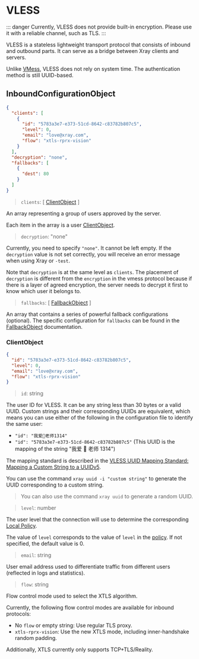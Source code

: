 # VLESS

::: danger
Currently, VLESS does not provide built-in encryption. Please use it with a reliable channel, such as TLS.
:::

VLESS is a stateless lightweight transport protocol that consists of inbound and outbound parts. It can serve as a bridge between Xray clients and servers.

Unlike [VMess](./vmess.md), VLESS does not rely on system time. The authentication method is still UUID-based.

## InboundConfigurationObject

```json
{
  "clients": [
    {
      "id": "5783a3e7-e373-51cd-8642-c83782b807c5",
      "level": 0,
      "email": "love@xray.com",
      "flow": "xtls-rprx-vision"
    }
  ],
  "decryption": "none",
  "fallbacks": [
    {
      "dest": 80
    }
  ]
}
```

> `clients`: \[ [ClientObject](#clientobject) \]

An array representing a group of users approved by the server.

Each item in the array is a user [ClientObject](#clientobject).

> `decryption`: "none"

Currently, you need to specify `"none"`. It cannot be left empty. If the `decryption` value is not set correctly, you will receive an error message when using Xray or `-test`.

Note that `decryption` is at the same level as `clients`. The placement of `decryption` is different from the `encryption` in the vmess protocol because if there is a layer of agreed encryption, the server needs to decrypt it first to know which user it belongs to.

> `fallbacks`: \[ [FallbackObject](../features/fallback.md) \]

An array that contains a series of powerful fallback configurations (optional). The specific configuration for `fallbacks` can be found in the [FallbackObject](../features/fallback.md#fallbacks-configuration) documentation.

### ClientObject

```json
{
  "id": "5783a3e7-e373-51cd-8642-c83782b807c5",
  "level": 0,
  "email": "love@xray.com",
  "flow": "xtls-rprx-vision"
}
```

> `id`: string

The user ID for VLESS. It can be any string less than 30 bytes or a valid UUID. Custom strings and their corresponding UUIDs are equivalent, which means you can use either of the following in the configuration file to identify the same user:

- `"id": "我爱🍉老师1314"`
- `"id": "5783a3e7-e373-51cd-8642-c83782b807c5"` (This UUID is the mapping of the string "我爱 🍉 老师 1314")

The mapping standard is described in the [VLESS UUID Mapping Standard: Mapping a Custom String to a UUIDv5](https://github.com/XTLS/Xray-core/issues/158).

You can use the command `xray uuid -i "custom string"` to generate the UUID corresponding to a custom string.

> You can also use the command `xray uuid` to generate a random UUID.

> `level`: number

The user level that the connection will use to determine the corresponding [Local Policy](../policy.md#levelpolicyobject).

The value of `level` corresponds to the value of `level` in the [policy](../policy.md#policyobject). If not specified, the default value is 0.

> `email`: string

User email address used to differentiate traffic from different users (reflected in logs and statistics).

> `flow`: string

Flow control mode used to select the XTLS algorithm.

Currently, the following flow control modes are available for inbound protocols:

- No `flow` or empty string: Use regular TLS proxy.
- `xtls-rprx-vision`: Use the new XTLS mode, including inner-handshake random padding.

Additionally, XTLS currently only supports TCP+TLS/Reality.
